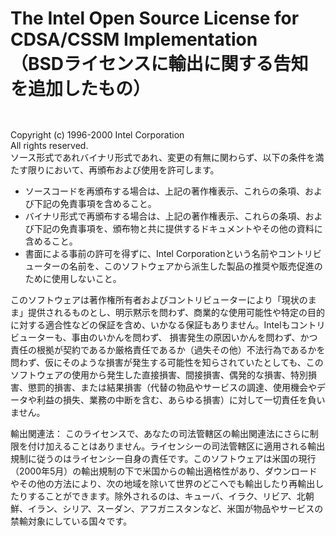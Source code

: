 The Intel Open Source License for CDSA/CSSM Implementation\
（BSDライセンスに輸出に関する告知を追加したもの）
===========================================================

`                         `

Copyright (c) 1996-2000 Intel Corporation\
All rights reserved.\
ソース形式であれバイナリ形式であれ、変更の有無に関わらず、以下の条件を満たす限りにおいて、再頒布および使用を許可します。

-   ソースコードを再頒布する場合は、上記の著作権表示、これらの条項、および下記の免責事項を含めること。
-   バイナリ形式で再頒布する場合は、上記の著作権表示、これらの条項、および下記の免責事項を、頒布物と共に提供するドキュメントやその他の資料に含めること。
-   書面による事前の許可を得ずに、Intel
    Corporationという名前やコントリビューターの名前を、このソフトウェアから派生した製品の推奨や販売促進のために使用しないこと。

このソフトウェアは著作権所有者およびコントリビューターにより「現状のまま」提供されるものとし、明示黙示を問わず、商業的な使用可能性や特定の目的に対する適合性などの保証を含め、いかなる保証もありません。Intelもコントリビューターも、事由のいかんを問わず、
損害発生の原因いかんを問わず、かつ責任の根拠が契約であるか厳格責任であるか（過失その他）不法行為であるかを問わず、仮にそのような損害が発生する可能性を知らされていたとしても、このソフトウェアの使用から発生した直接損害、間接損害、偶発的な損害、特別損害、懲罰的損害、または結果損害（代替の物品やサービスの調達、使用機会やデータや利益の損失、業務の中断を含む、あらゆる損害）に対して一切責任を負いません。

輸出関連法：
このライセンスで、あなたの司法管轄区の輸出関連法にさらに制限を付け加えることはありません。ライセンシーの司法管轄区に適用される輸出規制に従うのはライセンシー自身の責任です。このソフトウェアは米国の現行（2000年5月）の輸出規制の下で米国からの輸出適格性があり、ダウンロードやその他の方法により、次の地域を除いて世界のどこへでも輸出したり再輸出したりすることができます。除外されるのは、キューバ、イラク、リビア、北朝鮮、イラン、シリア、スーダン、アフガニスタンなど、米国が物品やサービスの禁輸対象にしている国々です。
